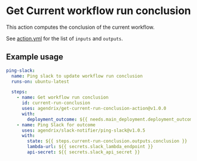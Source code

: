 # Get Current workflow run conclusion

This action computes the conclusion of the current workflow.

See [action.yml](./action.yml) for the list of `inputs` and `outputs`.

## Example usage

```yaml
ping-slack:
  name: Ping slack to update workflow run conclusion
  runs-on: ubuntu-latest

  steps:
    - name: Get workflow run conclusion
      id: current-run-conclusion
      uses: agendrix/get-current-run-conclusion-action@v1.0.0
      with:
        deployment_outcome: ${{ needs.main_deployment.deployment_outcome }}
    - name: Ping Slack for outcome
      uses: agendrix/slack-notifier/ping-slack@v1.0.5
      with:
        state: ${{ steps.current-run-conclusion.outputs.conclusion }}
        lambda-url: ${{ secrets.slack_lambda_endpoint }}
        api-secret: ${{ secrets.slack_api_secret }}
```
